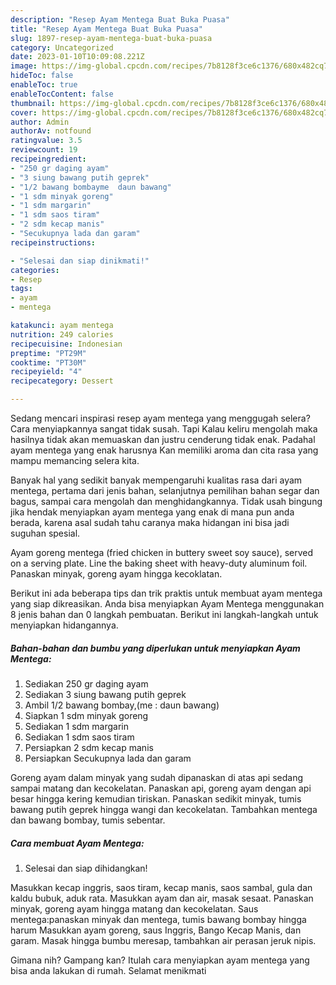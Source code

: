 ```yaml
---
description: "Resep Ayam Mentega Buat Buka Puasa"
title: "Resep Ayam Mentega Buat Buka Puasa"
slug: 1897-resep-ayam-mentega-buat-buka-puasa
category: Uncategorized
date: 2023-01-10T10:09:08.221Z
image: https://img-global.cpcdn.com/recipes/7b8128f3ce6c1376/680x482cq70/ayam-mentega-foto-resep-utama.jpg
hideToc: false
enableToc: true
enableTocContent: false
thumbnail: https://img-global.cpcdn.com/recipes/7b8128f3ce6c1376/680x482cq70/ayam-mentega-foto-resep-utama.jpg
cover: https://img-global.cpcdn.com/recipes/7b8128f3ce6c1376/680x482cq70/ayam-mentega-foto-resep-utama.jpg
author: Admin
authorAv: notfound
ratingvalue: 3.5
reviewcount: 19
recipeingredient:
- "250 gr daging ayam"
- "3 siung bawang putih geprek"
- "1/2 bawang bombayme  daun bawang"
- "1 sdm minyak goreng"
- "1 sdm margarin"
- "1 sdm saos tiram"
- "2 sdm kecap manis"
- "Secukupnya lada dan garam"
recipeinstructions:

- "Selesai dan siap dinikmati!"
categories:
- Resep
tags:
- ayam
- mentega

katakunci: ayam mentega 
nutrition: 249 calories
recipecuisine: Indonesian
preptime: "PT29M"
cooktime: "PT30M"
recipeyield: "4"
recipecategory: Dessert

---
```



Sedang mencari inspirasi resep ayam mentega yang menggugah selera? Cara menyiapkannya sangat tidak susah. Tapi Kalau keliru mengolah maka hasilnya tidak akan memuaskan dan justru cenderung tidak enak. Padahal ayam mentega yang enak harusnya Kan memiliki aroma dan cita rasa yang mampu memancing selera kita.


Banyak hal yang sedikit banyak mempengaruhi kualitas rasa dari ayam mentega, pertama dari jenis bahan, selanjutnya pemilihan bahan segar dan bagus, sampai cara mengolah dan menghidangkannya. Tidak usah bingung jika hendak menyiapkan ayam mentega yang enak di mana pun anda berada, karena asal sudah tahu caranya maka hidangan ini bisa jadi suguhan spesial.

Ayam goreng mentega (fried chicken in buttery sweet soy sauce), served on a serving plate. Line the baking sheet with heavy-duty aluminum foil. Panaskan minyak, goreng ayam hingga kecoklatan.


Berikut ini ada beberapa tips dan trik praktis untuk membuat ayam mentega yang siap dikreasikan. Anda bisa menyiapkan Ayam Mentega menggunakan 8 jenis bahan dan 0 langkah pembuatan. Berikut ini langkah-langkah untuk menyiapkan hidangannya.

<!--inarticleads1-->

##### Bahan-bahan dan bumbu yang diperlukan untuk menyiapkan Ayam Mentega:

1. Sediakan 250 gr daging ayam
1. Sediakan 3 siung bawang putih geprek
1. Ambil 1/2 bawang bombay,(me : daun bawang)
1. Siapkan 1 sdm minyak goreng
1. Sediakan 1 sdm margarin
1. Sediakan 1 sdm saos tiram
1. Persiapkan 2 sdm kecap manis
1. Persiapkan Secukupnya lada dan garam


Goreng ayam dalam minyak yang sudah dipanaskan di atas api sedang sampai matang dan kecokelatan. Panaskan api, goreng ayam dengan api besar hingga kering kemudian tiriskan. Panaskan sedikit minyak, tumis bawang putih geprek hingga wangi dan kecokelatan. Tambahkan mentega dan bawang bombay, tumis sebentar. 

<!--inarticleads2-->

##### Cara membuat Ayam Mentega:


1. Selesai dan siap dihidangkan!

Masukkan kecap inggris, saos tiram, kecap manis, saos sambal, gula dan kaldu bubuk, aduk rata. Masukkan ayam dan air, masak sesaat. Panaskan minyak, goreng ayam hingga matang dan kecokelatan. Saus mentega:panaskan minyak dan mentega, tumis bawang bombay hingga harum Masukkan ayam goreng, saus Inggris, Bango Kecap Manis, dan garam. Masak hingga bumbu meresap, tambahkan air perasan jeruk nipis. 

Gimana nih? Gampang kan? Itulah cara menyiapkan ayam mentega yang bisa anda lakukan di rumah. Selamat menikmati
